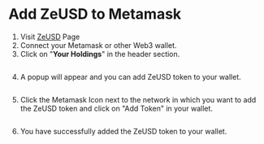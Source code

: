 # Add ZeUSD to Metamask

1. Visit [ZeUSD](https://zeusd.zoth.io) Page
2. Connect your Metamask or other Web3 wallet.
3. Click on "**Your Holdings**" in the header section.

<figure><img src="https://lh7-rt.googleusercontent.com/docsz/AD_4nXfj6sVTjV47KP9tcXWfuGnSQ0Rp3_TOMjOED8HUDY2Gr-dAxmUbYTYvmQY1wVFyd8G1fAtYM0TEA6ckX7U_WFAulwpdCAox3FOWHisdGgRljiqXkl840DUNfIJGlf53HrfsR2SGeQ?key=LOaiFb3JVb4YonUGybcI_WOw" alt=""><figcaption></figcaption></figure>

4. A popup will appear and you can add ZeUSD token to your wallet.

<figure><img src="https://lh7-rt.googleusercontent.com/docsz/AD_4nXdccr3ZA_6RNmCjUrfv-_LfiyYbITCTRJPEYZVXdvphslkIymoJyJiwGDTNw0DdIdfJ-YUZlX9Mur6wocGTr0zHFiM3jBFQ0y75Tknf1LxvnqTel3YCQ4gfDuHkbLgtXvUjBxqs?key=LOaiFb3JVb4YonUGybcI_WOw" alt=""><figcaption></figcaption></figure>

5. Click the Metamask Icon next to the network in which you want to add the ZeUSD token and click on "Add Token" in your wallet.

<figure><img src="https://lh7-rt.googleusercontent.com/docsz/AD_4nXfJhGtm4b2JnIqPj_8I8WZS_CsmmTOFAltlIu43ma9owkel1eeDUpsNyUqLz45AalnfcgY8J-dmqFU3kaPlde7MtYwiK7S1ttRFWJoNuIujie2eiAmslwJUCP9OuvhY_N4JK_zUsg?key=LOaiFb3JVb4YonUGybcI_WOw" alt=""><figcaption></figcaption></figure>

6. You have successfully added the ZeUSD token to your wallet.
